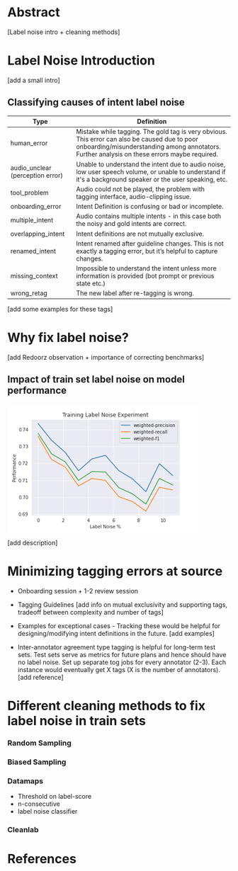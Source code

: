 # Abstract

[Label noise intro + cleaning methods]

# Label Noise Introduction

[add a small intro]

## Classifying causes of intent label noise

| Type                             | Definition                                                                                                                                                                                    |
|----------------------------------|-----------------------------------------------------------------------------------------------------------------------------------------------------------------------------------------------|
| human_error                      | Mistake while tagging. The gold tag is very obvious. This error can also be caused due to poor onboarding/misunderstanding among annotators. Further analysis on these errors maybe required. |
| audio_unclear (perception error) | Unable to understand the intent due to audio noise, low user speech volume, or unable to understand if it's a background speaker or the user speaking, etc.                                   |
| tool_problem                     | Audio could not be played, the problem with tagging interface, audio-clipping issue.                                                                                                          |
| onboarding_error                 | Intent Definition is confusing or bad or incomplete.                                                                                                                                          |
| multiple_intent                  | Audio contains multiple intents - in this case both the noisy and gold intents are correct.                                                                                                   |
| overlapping_intent               | Intent definitions are not mutually exclusive.                                                                                                                                                |
| renamed_intent                   | Intent renamed after guideline changes. This is not exactly a tagging error, but it’s helpful to capture changes.                                                                             |
| missing_context                  | Impossible to understand the intent unless more information is provided (bot prompt or previous state etc.)                                                                                   |
| wrong_retag                      | The new label after re-tagging is wrong.                                                                                                                                                      |


[add some examples for these tags]

# Why fix label noise?

[add Redoorz observation + importance of correcting benchmarks]

## Impact of train set label noise on model performance 


![image info](../assets/images/label-noise-blog/training_noise.png)

[add description]



# Minimizing tagging errors at source

* Onboarding session + 1-2 review session

* Tagging Guidelines
    [add info on mutual exclusivity and supporting tags, tradeoff between complexity and number of tags]

* Examples for exceptional cases - Tracking these would be helpful for designing/modifying intent definitions in the future. [add examples]

* Inter-annotator agreement type tagging is helpful for long-term test sets. Test sets serve as metrics for future plans and hence should have no label noise. Set up separate tog jobs for every annotator (2-3). Each instance would eventually get X tags (X is the number of annotators). [add reference]

# Different cleaning methods to fix label noise in train sets

### Random Sampling


### Biased Sampling

### Datamaps
* Threshold on label-score
* n-consecutive
* label noise classifier

### Cleanlab


# References